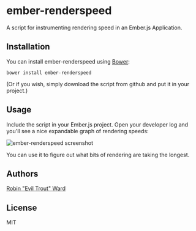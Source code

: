 ember-renderspeed
=================

A script for instrumenting rendering speed in an Ember.js Application.

## Installation

You can install ember-renderspeed using [Bower](http://bower.io/):

```
bower install ember-renderspeed
```

(Or if you wish, simply download the script from github and put it in your project.)

## Usage

Include the script in your Ember.js project. Open your developer log and you'll
see a nice expandable graph of rendering speeds:

![ember-renderspeed screenshot](http://eviltrout.com/images/ember-renderspeed.png)

You can use it to figure out what bits of rendering are taking the longest.


## Authors

[Robin "Evil Trout" Ward](http://eviltrout.com)


## License

MIT





